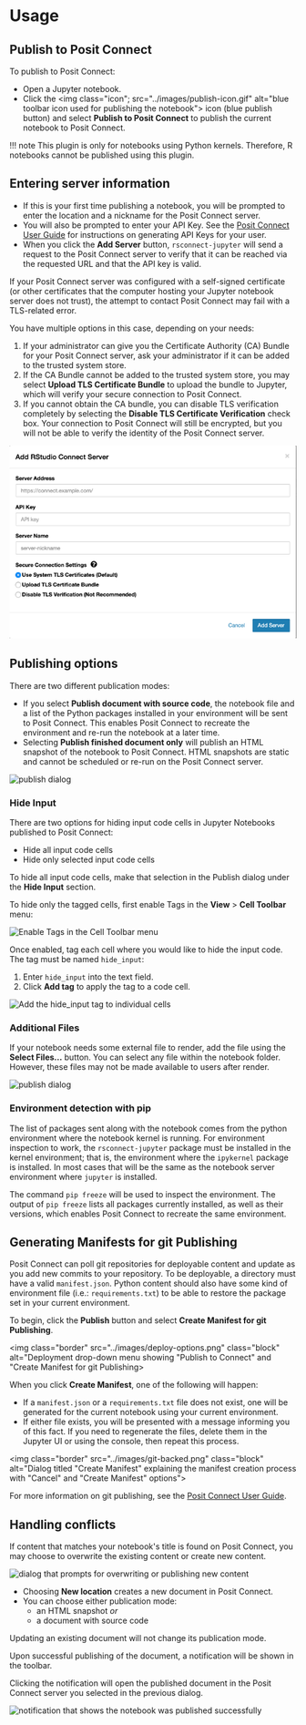 # Usage

## Publish to Posit Connect

To publish to Posit Connect:

- Open a Jupyter notebook.
- Click the <img class="icon"; src="../images/publish-icon.gif" alt="blue toolbar icon used for publishing the notebook"> icon (blue publish button) and select **Publish to Posit Connect**
to publish the current notebook to Posit Connect.

!!! note
    This plugin is only for notebooks using Python kernels. Therefore, R notebooks cannot be published using this plugin.

## Entering server information

- If this is your first time publishing a notebook, you will be
prompted to enter the location and a nickname for the Posit Connect server.
- You will also be prompted to enter your API Key. See the [Posit Connect User
Guide](http://docs.rstudio.com/connect/user/api-keys) for
instructions on generating API Keys for your user.
- When you click the **Add Server** button, `rsconnect-jupyter` will send a request to the Posit Connect server to verify that it can be reached via the requested URL and that the API key is valid.

If your Posit Connect server was configured with a self-signed certificate (or other certificates that the computer hosting your Jupyter notebook server does not trust), the attempt to contact Posit Connect may fail with a TLS-related error.

You have multiple options in this case, depending on your needs:

1. If your administrator can give you the Certificate Authority (CA)
 Bundle for your Posit Connect server, ask your administrator if it
 can be added to the trusted system store.
1. If the CA Bundle cannot be added to the trusted system store, you may select
 **Upload TLS Certificate Bundle** to upload the bundle to Jupyter, which will verify
 your secure connection to Posit Connect.
1. If you cannot obtain the CA bundle, you can disable TLS verification completely
 by selecting the **Disable TLS Certificate Verification** check box. Your connection to
 Posit Connect will still be encrypted, but you will not be able to verify the
 identity of the Posit Connect server.

<img class="border" src="../images/add-dialog.png" class="block" alt="initial dialog that prompts for the location of Posit Connect">

## Publishing options

There are two different publication modes:

- If you select **Publish document with source code**, the notebook file and a list of the Python 
packages installed in your environment will be sent to Posit Connect. This enables Posit 
Connect to recreate the environment and re-run the notebook at a later time.
- Selecting **Publish finished document only** will 
publish an HTML snapshot of the notebook to Posit Connect. HTML snapshots are static and 
cannot be scheduled or re-run on the Posit Connect server.

<img class="border" src="../images/rsconnect-jupyter-usage.png" class="block" alt="publish dialog">

### Hide Input

There are two options for hiding input code cells in Jupyter Notebooks published
to Posit Connect:

- Hide all input code cells
- Hide only selected input code cells

To hide all input code cells, make that selection in the Publish dialog under the **Hide Input** section.

To hide only the tagged cells, first enable Tags in the **View** > **Cell Toolbar** menu:

<img class="border" src="../images/view-celltoolbar-tags.png" class="block" alt="Enable Tags in the Cell Toolbar menu">

Once enabled, tag each cell where you would like to hide the input code. The tag must be named `hide_input`:

1. Enter `hide_input` into the text field.
2. Click **Add tag** to apply the tag to a code cell.

<img class="border" src="../images/add-tags.png" class="block" alt="Add the hide_input tag to individual cells">


### Additional Files

If your notebook needs some external file to render, add the file using the 
**Select Files...** button. You can select any file within the notebook folder. However,
these files may not be made available to users after render.

<img class="border" src="../images/add-files.png" class="block" alt="publish dialog">


### Environment detection with pip

The list of packages sent along with the notebook comes from the python
environment where the notebook kernel is running. For environment
inspection to work, the `rsconnect-jupyter` package must be installed in the
kernel environment; that is, the environment where the `ipykernel` package is
installed. In most cases that will be the same as the notebook server
environment where `jupyter` is installed.

The command `pip freeze` will be used to inspect the environment. The output
of `pip freeze` lists all packages currently installed, as well as their
versions, which enables Posit Connect to recreate the same environment.

## Generating Manifests for git Publishing

Posit Connect can poll git repositories for deployable content and update
as you add new commits to your repository. To be deployable, a
directory must have a valid `manifest.json`. Python content should also have
some kind of environment file (i.e.: `requirements.txt`) to be able
to restore the package set in your current environment.



To begin, click the **Publish** button and select **Create Manifest for git Publishing**.

<img class="border" src="../images/deploy-options.png" class="block" alt="Deployment drop-down
menu showing "Publish to Connect" and "Create Manifest for git Publishing>

When you click **Create Manifest**, one of the following will happen:

- If a `manifest.json` or a `requirements.txt` file does not exist, one will be generated for the current notebook using your current environment.
- If either file exists, you will be presented with a message
informing you of this fact. If you need to regenerate the files, delete them in the Jupyter UI or using the console, then repeat this process.

<img class="border" src="../images/git-backed.png" class="block" alt="Dialog titled "Create Manifest" explaining the manifest creation process with "Cancel" and "Create Manifest" options">

For more information on git publishing, see the 
[Posit Connect User Guide](https://docs.rstudio.com/connect/user/git-backed#git-backed-publishing).

## Handling conflicts

If content that matches your notebook's title is found on Posit Connect, you
may choose to overwrite the existing content or create new content.

<img class="border" src="../images/overwrite.png" class="block" alt="dialog that prompts for overwriting or publishing new content">

- Choosing **New location** creates a new document in Posit Connect.
- You can choose either publication mode:
    - an HTML snapshot *or* 
    - a document with source code

Updating an existing document will not change its publication mode.

Upon successful publishing of the document, a notification will be
shown in the toolbar. 

Clicking the notification will open the published
document in the Posit Connect server you selected in the previous
dialog.

<img class="border" src="../images/published.gif" class="block" alt="notification that shows the notebook was published successfully">

